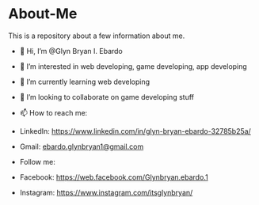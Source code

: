 # About-Me
This is a repository about a few information about me.
- 👋 Hi, I’m @Glyn Bryan I. Ebardo
- 👀 I’m interested in web developing, game developing, app developing
- 🌱 I’m currently learning web developing
- 💞️ I’m looking to collaborate on game developing stuff
- 📫 How to reach me: 
- LinkedIn: https://www.linkedin.com/in/glyn-bryan-ebardo-32785b25a/
- Gmail: ebardo.glynbryan1@gmail.com

- Follow me:
- Facebook: https://web.facebook.com/Glynbryan.ebardo.1
- Instagram: https://www.instagram.com/itsglynbryan/
